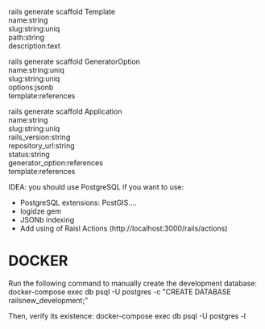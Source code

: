 rails generate scaffold Template \
  name:string \
  slug:string:uniq \
  path:string \
  description:text

rails generate scaffold GeneratorOption \
  name:string:uniq \
  slug:string:uniq \
  options:jsonb \
  template:references

rails generate scaffold Application \
  name:string \
  slug:string:uniq \
  rails_version:string \
  repository_url:string \
  status:string \
  generator_option:references \
  template:references


IDEA: you should use PostgreSQL if you want to use:
- PostgreSQL extensions: PostGIS....
- logidze gem
- JSONb indexing
- Add using of Raisl Actions (http://localhost:3000/rails/actions)


# DOCKER
Run the following command to manually create the development database:
docker-compose exec db psql -U postgres -c "CREATE DATABASE railsnew_development;"

Then, verify its existence:
docker-compose exec db psql -U postgres -l


